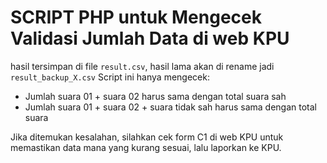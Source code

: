 # SCRIPT PHP untuk Mengecek Validasi Jumlah Data di web KPU

hasil tersimpan di file `result.csv`, hasil lama akan di rename jadi `result_backup_X.csv`
Script ini hanya mengecek:
- Jumlah suara 01 + suara 02 harus sama dengan total suara sah
- Jumlah suara 01 + suara 02 + suara tidak sah harus sama dengan total suara

Jika ditemukan kesalahan, silahkan cek form C1 di web KPU untuk memastikan data mana yang kurang sesuai, lalu laporkan ke KPU.